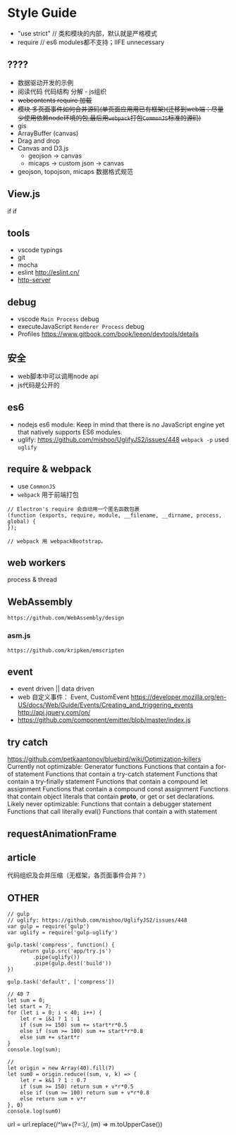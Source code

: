 # Style Guide
- "use strict"  // 类和模块的内部，默认就是严格模式
- require       // es6 modules都不支持；IIFE unnecessary


## ????
- 数据驱动开发的示例
- 阅读代码 代码结构 分解 - js组织
- ~~webcontents require 加载~~
- ~~模块 多页面事件如何合并源码(单页面应用用已有框架)(迁移到web端：尽量少使用依赖node环境的包,最后用`webpack`打包`CommonJS`标准的源码)~~
- gis
- ArrayBuffer (canvas)
- Drag and drop
- Canvas and D3.js
    - geojson -> canvas
    - micaps -> custom json -> canvas
- geojson, topojson, micaps 数据格式规范


## View.js
<Workbench>
    <Tree></Tree>
    <Renderer></Renderer>
    if <MapConfig></MapConfig>
    if <DataConfig></DataConfig>
</Workbench>


## tools
- vscode typings
- git
- mocha
- eslint http://eslint.cn/
- [http-server](https://www.npmjs.com/package/http-server)

## debug
- vscode `Main Process` debug
- executeJavaScript `Renderer Process` debug
- Profiles
    https://www.gitbook.com/book/leeon/devtools/details

## 安全
- web脚本中可以调用node api
- js代码是公开的

## es6
- nodejs es6 module: Keep in mind that there is no JavaScript engine yet that natively supports ES6 modules.
- uglify: https://github.com/mishoo/UglifyJS2/issues/448
  `webpack -p` used `uglify`

## require & webpack
- use `CommonJS`
- `webpack` 用于前端打包

```
// Electron's require 会自动用一个匿名函数包裹
(function (exports, require, module, __filename, __dirname, process, global) {
});

// webpack 用 webpackBootstrap。
```

## web workers
process & thread

## WebAssembly
    https://github.com/WebAssembly/design
### asm.js
    https://github.com/kripken/emscripten

## event
- event driven || data driven
- web 自定义事件： Event, CustomEvent
  https://developer.mozilla.org/en-US/docs/Web/Guide/Events/Creating_and_triggering_events
  http://api.jquery.com/on/
- https://github.com/component/emitter/blob/master/index.js

## try catch
https://github.com/petkaantonov/bluebird/wiki/Optimization-killers
Currently not optimizable:
    Generator functions
    Functions that contain a for-of statement
    Functions that contain a try-catch statement
    Functions that contain a try-finally statement
    Functions that contain a compound let assignment
    Functions that contain a compound const assignment
    Functions that contain object literals that contain __proto__, or get or set declarations.
Likely never optimizable:
    Functions that contain a debugger statement
    Functions that call literally eval()
    Functions that contain a with statement

## requestAnimationFrame
    

## article
代码组织及合并压缩（无框架，各页面事件合并？）


## OTHER
```
// gulp
// uglify: https://github.com/mishoo/UglifyJS2/issues/448
var gulp = require('gulp')
var uglify = require('gulp-uglify')

gulp.task('compress', function() {
    return gulp.src('app/try.js')
        .pipe(uglify())
        .pipe(gulp.dest('build'))
})

gulp.task('default', ['compress'])
```

```
// 40 7
let sum = 0;
let start = 7;
for (let i = 0; i < 40; i++) {
    let r = i&1 ? 1 : 1
    if (sum >= 150) sum += start*r*0.5
    else if (sum >= 100) sum += start*r*0.8
    else sum += start*r
}
console.log(sum);

//
let origin = new Array(40).fill(7)
let sum0 = origin.reduce((sum, v, k) => {
    let r = k&1 ? 1 : 0.7
    if (sum >= 150) return sum + v*r*0.5
    else if (sum >= 100) return sum + v*r*0.8
    else return sum + v*r
}, 0)
console.log(sum0)
```

url = url.replace(/^\w+(?=:)/, (m) => m.toUpperCase())